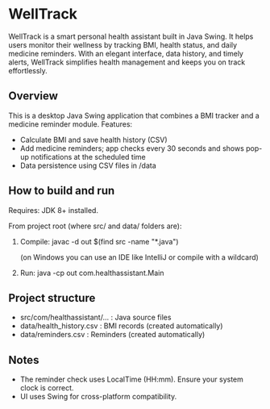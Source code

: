 # WellTrack
WellTrack is a smart personal health assistant built in Java Swing. It helps users monitor their wellness by tracking BMI, health status, and daily medicine reminders. With an elegant interface, data history, and timely alerts, WellTrack simplifies health management and keeps you on track effortlessly.

Overview
--------
This is a desktop Java Swing application that combines a BMI tracker and a medicine reminder module.
Features:
- Calculate BMI and save health history (CSV)
- Add medicine reminders; app checks every 30 seconds and shows pop-up notifications at the scheduled time
- Data persistence using CSV files in /data

How to build and run
--------------------
Requires: JDK 8+ installed.

From project root (where src/ and data/ folders are):
1. Compile:
   javac -d out $(find src -name "*.java")

   (on Windows you can use an IDE like IntelliJ or compile with a wildcard)

2. Run:
   java -cp out com.healthassistant.Main

Project structure
-----------------
- src/com/healthassistant/...  : Java source files
- data/health_history.csv      : BMI records (created automatically)
- data/reminders.csv           : Reminders (created automatically)

Notes
-----
- The reminder check uses LocalTime (HH:mm). Ensure your system clock is correct.
- UI uses Swing for cross-platform compatibility.

